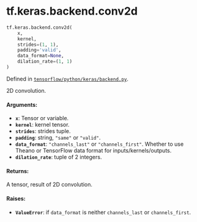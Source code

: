 <div itemscope itemtype="http://developers.google.com/ReferenceObject">
<meta itemprop="name" content="tf.keras.backend.conv2d" />
<meta itemprop="path" content="Stable" />
</div>

# tf.keras.backend.conv2d

``` python
tf.keras.backend.conv2d(
    x,
    kernel,
    strides=(1, 1),
    padding='valid',
    data_format=None,
    dilation_rate=(1, 1)
)
```



Defined in [`tensorflow/python/keras/backend.py`](https://www.tensorflow.org/code/tensorflow/python/keras/backend.py).

2D convolution.

#### Arguments:

* <b>`x`</b>: Tensor or variable.
* <b>`kernel`</b>: kernel tensor.
* <b>`strides`</b>: strides tuple.
* <b>`padding`</b>: string, `"same"` or `"valid"`.
* <b>`data_format`</b>: `"channels_last"` or `"channels_first"`.
        Whether to use Theano or TensorFlow data format
        for inputs/kernels/outputs.
* <b>`dilation_rate`</b>: tuple of 2 integers.


#### Returns:

A tensor, result of 2D convolution.


#### Raises:

* <b>`ValueError`</b>: if `data_format` is neither `channels_last` or
    `channels_first`.